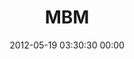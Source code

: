 ---
title: "MBM"
date: 2012-05-19 03:30:30 00:00
permalink: /maura
twitter: ""
likes: [53,663]
id: 417
gravatar: "http://www.gravatar.com/avatar/6814b1aa751ade835c9c94661be9e346"
---